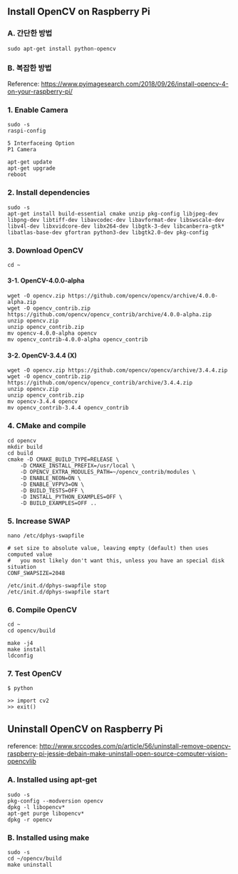 ## Install OpenCV on Raspberry Pi

### A. 간단한 방법
```
sudo apt-get install python-opencv
```
### B. 복잡한 방법
Reference: https://www.pyimagesearch.com/2018/09/26/install-opencv-4-on-your-raspberry-pi/
### 1. Enable Camera
```
sudo -s
raspi-config
```
```
5 Interfaceing Option
P1 Camera
```
```
apt-get update
apt-get upgrade
reboot
```
### 2. Install dependencies
```
sudo -s
apt-get install build-essential cmake unzip pkg-config libjpeg-dev libpng-dev libtiff-dev libavcodec-dev libavformat-dev libswscale-dev libv4l-dev libxvidcore-dev libx264-dev libgtk-3-dev libcanberra-gtk* libatlas-base-dev gfortran python3-dev libgtk2.0-dev pkg-config
```
### 3. Download OpenCV
```
cd ~
```
#### 3-1. OpenCV-4.0.0-alpha
```
wget -O opencv.zip https://github.com/opencv/opencv/archive/4.0.0-alpha.zip
wget -O opencv_contrib.zip https://github.com/opencv/opencv_contrib/archive/4.0.0-alpha.zip
unzip opencv.zip
unzip opencv_contrib.zip
mv opencv-4.0.0-alpha opencv
mv opencv_contrib-4.0.0-alpha opencv_contrib
```
#### 3-2. OpenCV-3.4.4 (X)
```
wget -O opencv.zip https://github.com/opencv/opencv/archive/3.4.4.zip
wget -O opencv_contrib.zip https://github.com/opencv/opencv_contrib/archive/3.4.4.zip
unzip opencv.zip
unzip opencv_contrib.zip
mv opencv-3.4.4 opencv
mv opencv_contrib-3.4.4 opencv_contrib
```
### 4. CMake and compile
```
cd opencv
mkdir build
cd build
cmake -D CMAKE_BUILD_TYPE=RELEASE \
    -D CMAKE_INSTALL_PREFIX=/usr/local \
    -D OPENCV_EXTRA_MODULES_PATH=~/opencv_contrib/modules \
    -D ENABLE_NEON=ON \
    -D ENABLE_VFPV3=ON \
    -D BUILD_TESTS=OFF \
    -D INSTALL_PYTHON_EXAMPLES=OFF \
    -D BUILD_EXAMPLES=OFF ..
```
### 5. Increase SWAP
```
nano /etc/dphys-swapfile
```
```
# set size to absolute value, leaving empty (default) then uses computed value
#   you most likely don't want this, unless you have an special disk situation
CONF_SWAPSIZE=2048
```
```
/etc/init.d/dphys-swapfile stop
/etc/init.d/dphys-swapfile start
```
### 6. Compile OpenCV
```
cd ~
cd opencv/build
```
```
make -j4
make install
ldconfig
```
### 7. Test OpenCV
```
$ python
```
```
>> import cv2
>> exit()
```

## Uninstall OpenCV on Raspberry Pi

reference: http://www.srccodes.com/p/article/56/uninstall-remove-opencv-raspberry-pi-jessie-debain-make-uninstall-open-source-computer-vision-opencvlib

### A. Installed using apt-get

```
sudo -s
pkg-config --modversion opencv
dpkg -l libopencv*
apt-get purge libopencv*
dpkg -r opencv
```

### B. Installed using make

```
sudo -s
cd ~/opencv/build
make uninstall
```
